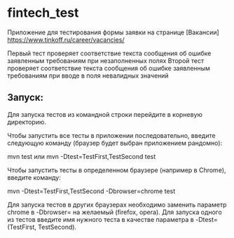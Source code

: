 # fintech_test

Приложение для тестирования формы заявки на странице [Вакансии] https://www.tinkoff.ru/career/vacancies/

Первый тест проверяет соответствие текста сообщения об ошибке заявленным требованиям при незаполненных полях
Второй тест проверяет соответствие текста сообщения об ошибке заявленным требованиям при вводе в поля невалидных значений

Запуск:
----------------------------------------
Для запуска тестов из командной строки перейдите в корневую директорию.

Чтобы запустить все тесты в приложении последовательно, введите следующую команду (браузер будет выбран приложением рандомно):

mvn test или mvn -Dtest=TestFirst,TestSecond test

Чтобы запустить тесты в определенном браузере (например в Chrome), введите команду:

mvn -Dtest=TestFirst,TestSecond -Dbrowser=chrome test

Для запуска тестов в других браузерах необходимо заменить параметр chrome в -Dbrowser= на желаемый (firefox, opera).
Для запуска одного из тестов введите имя нужного теста в качестве параметра в -Dtest= (TestFirst, TestSecond).
